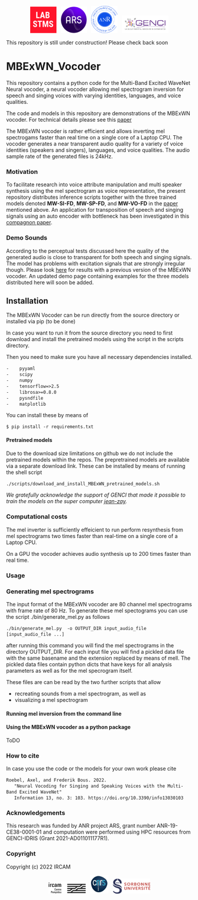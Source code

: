 

<p align="center">
<a href="https://www.stms-lab.fr/"> <img src="img/STMS-lab.png" width="14%"></a>
&nbsp;
<a href="http://ars.ircam.fr"> <img src="img/ARS_violet_hr.png" width="14%"></a>
&nbsp;
<img src="img/label_ANR_bleu_CMJN.png" width="14%">
&nbsp;
<a href="http://www.idris.fr/jean-zay/"> <img src="img/Logo_GENCI.png" width="25%"></a>
</p>

This repository is still under construction! Please check back soon

# MBExWN_Vocoder

This repository contains a python code for the Multi-Band Excited WaveNet Neural vocoder, a neural vocoder
allowing mel spectrogram inversion for speech and singing voices with varying identities, languages, 
and voice qualities.

The code and models in this repository are demonstrations of the MBExWN vocoder. For technical details please see this
[paper](https://www.mdpi.com/2078-2489/13/3/103)

The MBExWN vocoder is rather efficient and allows inverting mel spectrogams 
faster than real time on a single core of a Laptop CPU. The vocoder generates 
a near transparent audio quality for a variety of voice identities 
(speakers and singers), languages, and voice qualities. 
The audio sample rate of the generated files is 24kHz. 

### Motivation

To facilitate research into voice attribute manipulation and multi speaker synthesis 
using the mel spectrogram as voice representation, the present repository distributes inference scripts 
together with the three trained models denoted **MW-SI-FD**, **MW-SP-FD**, and **MW-VO-FD** in 
the [paper](https://www.mdpi.com/2078-2489/13/3/103)
mentioned above. An application for transposition of speech and singing signals using an auto encoder with 
bottleneck has been investigated in this [compagnon paper](https://www.mdpi.com/2078-2489/13/3/102).

### Demo Sounds

According to the perceptual tests discussed here the quality of the generated audio is close to transparent
for both speech and singing signals. The model has problems with excitation signals that are strongly 
irregular though. Please look [here](http://recherche.ircam.fr/anasyn/roebel/MBExWN_demo/index.php)
for results with a previous version of the MBExWN vocoder. An updated demo page containing examples 
for the three models distributed here will soon be added.

##  Installation

The MBExWN Vocoder can be run directly from the source directory or installed via pip (to be done)

In case you want to run it from the source directory you need to first download and install the 
pretrained models using the script in the scripts directory.

Then you need to make sure you have all necessary dependencies installed.   

```
-    pyyaml
-    scipy
-    numpy
-    tensorflow=>2.5
-    librosa>=0.8.0
-    pysndfile
-    matplotlib
```


You can install these by means of 

```shell
$ pip install -r requirements.txt
```

#### Pretrained models

Due to the download size limitations on github we do not include the pretrained models within the repos. 
The prepretrained models are available via a separate download link. These can be installed by means of running 
the shell script 

```bash
./scripts/download_and_install_MBExWN_pretrained_models.sh
```

*We gratefully acknowledge the support of GENCI that made it possible to train the models 
on the super computer [jean-zay](http://www.idris.fr/jean-zay/).*

### Computational costs

The mel inverter is sufficiently effeicient to run perform resynthesis from mel spectrograms 
two times faster than  real-time on a single core of a Laptop CPU.  

On a GPU the vocoder achieves audio synthesis up to 200 times faster 
than real time. 

### Usage

### Generating mel spectrograms

The input format of the MBExWN  vocoder are 80 channel mel spectrograms with frame rate of 80 Hz.
To generate these mel spectograms you can use the script ./bin/generate_mel.py as follows

```shell
./bin/generate_mel.py  -o OUTPUT_DIR input_audio_file [input_audio_file ...]
```

after running this command you will find the mel spectrograms in the directory OUTPUT_DIR. 
For each input file you will find a pickled data file with the same basename and 
the extension replaced by means of mell. The pickled data files contain python dicts
that have keys for all analysis parameters as well as for the mel specrogram itself.

These files are can be read by the two further scripts that allow 

- recreating sounds from a mel spectrogram, as well as 
- visualizing a mel spectrogram

#### Running mel inversion from the command line



#### Using the MBExWN vocoder as a python package

ToDO

### How to cite

In case you use the code or the models for your own work please cite 

```
Roebel, Axel, and Frederik Bous. 2022. 
   "Neural Vocoding for Singing and Speaking Voices with the Multi-Band Excited WaveNet" 
   Information 13, no. 3: 103. https://doi.org/10.3390/info13030103 
```


### Acknowledgements

This research was funded by ANR project ARS, grant number ANR-19-CE38-0001-01 and 
computation were performed using HPC resources from GENCI-IDRIS (Grant 2021-AD011011177R1).

### Copyright

Copyright (c) 2022 IRCAM


<p align="center">
<a href="https://www.ircam.fr/"> <img src="img/IRCAM.CP.jpg" width="20%"></a>
&nbsp;
<img src="img/cnrs.png" width="10%">
&nbsp;
<a href="http://www.idris.fr/jean-zay/"> <img src="img/LOGO_SU_HORIZ_SEUL_CMJN.png" width="20%"></a>
</p>